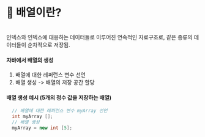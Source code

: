 # 🔹 배열이란?
<br>
인덱스와 인덱스에 대응하는 데이터들로 이루어진 연속적인 자료구조로, 같은 종류의 데이터들이 순차적으로 저장됨.
<br>

#### 자바에서 배열의 생성
1. 배열에 대한 레퍼런스 변수 선언<br>
2. 배열 생성 -> 배열의 저장 공간 할당

#### 배열 생성 예시 (5개의 정수 값을 저장하는 배열)

```Java
  // 배열에 대한 레퍼런스 변수 myArray 선언
  int myArray []; 
  // 배열 생성
  myArray = new int [5];  
```
